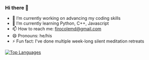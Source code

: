 ### Hi there 👋

- 🔭 I’m currently working on advancing my coding skills
- 🌱 I’m currently learning Python, C++, Javascript
- 📫 How to reach me: firocolemd@gmail.com
- 😄 Pronouns: he/his
- ⚡ Fun fact: I've done multiple week-long silent meditation retreats


[![Top Languages](https://github-readme-stats.vercel.app/api/top-langs/?username=firocole&theme=vue-dark&custom_title=Languages&layout=compact&langs_count=10)](https://github.com/anuraghazra/github-readme-stats)
